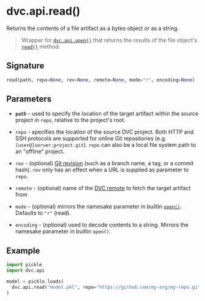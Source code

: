 # dvc.api.read()

Returns the contents of a file <abbr>artifact</abbr> as a bytes object or as a
string.

> Wrapper for [`dvc.api.open()`](/doc/api-reference/open) that returns the
> results of the file object's
> [`read()`](https://docs.python.org/3.7/tutorial/inputoutput.html#methods-of-file-objects)
> method.

## Signature

```py
read(path, repo=None, rev=None, remote=None, mode="r", encoding=None)
```

## Parameters

- **`path`** - used to specify the location of the target artifact within the
  source project in `repo`, relative to the project's root.

- `repo` - specifies the location of the source DVC project. Both HTTP and SSH
  protocols are supported for online Git repositories (e.g.
  `[user@]server:project.git`). `repo` can also be a local file system path to
  an "offline" project.

- `rev` - (optional)
  [Git revision](https://git-scm.com/book/en/v2/Git-Internals-Git-References)
  (such as a branch name, a tag, or a commit hash). `rev` only has an effect
  when a URL is supplied as parameter to `repo`.

- `remote` - (optional) name of the [DVC remote](/doc/command-reference/remote)
  to fetch the target artifact from

- `mode` - (optional) mirrors the namesake parameter in builtin
  [`open()`](https://docs.python.org/3.7/library/functions.html#open). Defaults
  to `"r"` (read).

- `encoding` - (optional) used to decode contents to a string. Mirrors the
  namesake parameter in builtin `open()`.

## Example

```py
import pickle
import dvc.api

model = pickle.loads(
  dvc.api.read("model.pkl", repo="https://github.com/my-org/my-repo.git")
)
```
